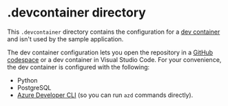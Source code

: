# .devcontainer directory

This `.devcontainer` directory contains the configuration for a [dev container](https://docs.github.com/codespaces/setting-up-your-project-for-codespaces/adding-a-dev-container-configuration/introduction-to-dev-containers) and isn't used by the sample application.

The dev container configuration lets you open the repository in a [GitHub codespace](https://docs.github.com/codespaces/overview) or a dev container in Visual Studio Code. For your convenience, the dev container is configured with the following:

- Python
- PostgreSQL
- [Azure Developer CLI](https://learn.microsoft.com/azure/developer/azure-developer-cli/overview) (so you can run `azd` commands directly).
